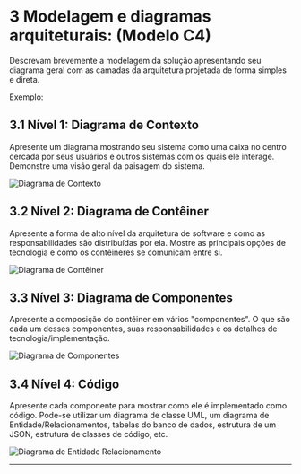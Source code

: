 # 3 Modelagem e diagramas arquiteturais: (Modelo C4)
Descrevam brevemente a modelagem da solução apresentando seu diagrama geral com as camadas da arquitetura projetada de forma simples e direta.

Exemplo:


## 3.1 Nível 1: Diagrama de Contexto
Apresente um diagrama mostrando seu sistema como uma caixa no centro cercada por seus usuários e outros sistemas com os quais ele interage. Demonstre uma visão geral da paisagem do sistema.

![Diagrama de Contexto](https://c4model.com/)

## 3.2 Nível 2: Diagrama de Contêiner
Apresente a forma de alto nível da arquitetura de software e como as responsabilidades são distribuídas por ela. Mostre as principais opções de tecnologia e como os contêineres se comunicam entre si.

![Diagrama de Contêiner](https://c4model.com/)

## 3.3 Nível 3: Diagrama de Componentes
Apresente a composição do contêiner em vários "componentes". O que são cada um desses componentes, suas responsabilidades e os detalhes de tecnologia/implementação.

![Diagrama de Componentes](https://c4model.com/)

## 3.4 Nível 4: Código
Apresente cada componente para mostrar como ele é implementado como código. Pode-se utilizar um diagrama de classe UML, um diagrama de Entidade/Relacionamentos, tabelas do banco de dados, estrutura de um JSON, estrutura de classes de código, etc.

![Diagrama de Entidade Relacionamento](https://c4model.com/)

---
